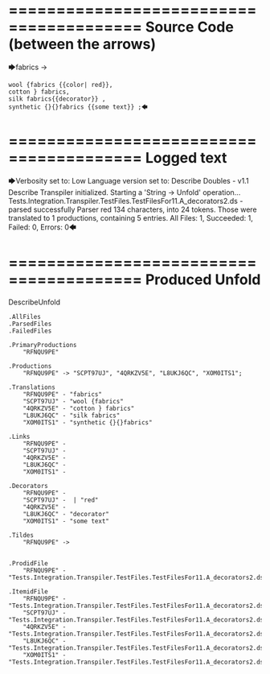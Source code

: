 ========================================
Source Code (between the arrows)
========================================

🡆fabrics ->

	wool {fabrics {{color| red}},
	cotton } fabrics,
	silk fabrics{{decorator}} ,
	synthetic {}{}fabrics {{some text}} ;🡄

========================================
Logged text
========================================

🡆Verbosity set to: Low
Language version set to: Describe Doubles - v1.1
Describe Transpiler initialized.
Starting a 'String -> Unfold' operation...
Tests.Integration.Transpiler.TestFiles.TestFilesFor11.A_decorators2.ds - parsed successfully
Parser red 134 characters, into 24 tokens.
Those were translated to 1 productions, containing 5 entries.
All Files: 1, Succeeded: 1, Failed: 0, Errors: 0🡄

========================================
Produced Unfold
========================================

DescribeUnfold

    .AllFiles
    .ParsedFiles
    .FailedFiles

    .PrimaryProductions
        "RFNQU9PE" 

    .Productions
        "RFNQU9PE" -> "SCPT97UJ", "4QRKZV5E", "L8UKJ6QC", "XOM0ITS1";

    .Translations
        "RFNQU9PE" - "fabrics"
        "SCPT97UJ" - "wool {fabrics"
        "4QRKZV5E" - "cotton } fabrics"
        "L8UKJ6QC" - "silk fabrics"
        "XOM0ITS1" - "synthetic {}{}fabrics"

    .Links
        "RFNQU9PE" - 
        "SCPT97UJ" - 
        "4QRKZV5E" - 
        "L8UKJ6QC" - 
        "XOM0ITS1" - 

    .Decorators
        "RFNQU9PE" - 
        "SCPT97UJ" -  | "red"
        "4QRKZV5E" - 
        "L8UKJ6QC" - "decorator"
        "XOM0ITS1" - "some text"

    .Tildes
        "RFNQU9PE" -> 


    .ProdidFile
        "RFNQU9PE" - "Tests.Integration.Transpiler.TestFiles.TestFilesFor11.A_decorators2.ds"

    .ItemidFile
        "RFNQU9PE" - "Tests.Integration.Transpiler.TestFiles.TestFilesFor11.A_decorators2.ds"
        "SCPT97UJ" - "Tests.Integration.Transpiler.TestFiles.TestFilesFor11.A_decorators2.ds"
        "4QRKZV5E" - "Tests.Integration.Transpiler.TestFiles.TestFilesFor11.A_decorators2.ds"
        "L8UKJ6QC" - "Tests.Integration.Transpiler.TestFiles.TestFilesFor11.A_decorators2.ds"
        "XOM0ITS1" - "Tests.Integration.Transpiler.TestFiles.TestFilesFor11.A_decorators2.ds"

